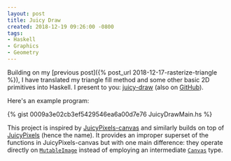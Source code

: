 ```yaml
---
layout: post
title: Juicy Draw
created: 2018-12-19 09:26:00 -0800
tags:
- Haskell
- Graphics
- Geometry
---
```

Building on my [previous post]({% post_url 2018-12-17-rasterize-triangle %}), I have translated my triangle fill method and some other basic 2D primitives into Haskell. I present to you: [juicy-draw][juicy-draw-hackage] (also on [GitHub][juicy-draw-github]).

Here's an example program:

{% gist 0009a3e02cb3ef5429546ea6a00d7e76 JuicyDrawMain.hs %}

This project is inspired by [JuicyPixels-canvas][juicypixels-canvas] and similarly builds on top of [JuicyPixels][juicypixels] (hence the name). It provides an improper superset of the functions in JuicyPixels-canvas but with one main difference: they operate directly on [`MutableImage`][mutable-image] instead of employing an intermediate [`Canvas`][canvas] type.

[canvas]: http://hackage.haskell.org/package/JuicyPixels-canvas-0.1.0.0/docs/Codec-Picture-Canvas.html#t:Canvas
[juicy-draw-github]: https://github.com/rcook/juicy-draw
[juicy-draw-hackage]: http://hackage.haskell.org/package/juicy-draw
[juicypixels]: http://hackage.haskell.org/package/JuicyPixels
[juicypixels-canvas]: http://hackage.haskell.org/package/JuicyPixels-canvas
[mutable-image]: https://www.stackage.org/haddock/lts-12.24/JuicyPixels-3.2.9.5/Codec-Picture-Types.html#t:MutableImage
